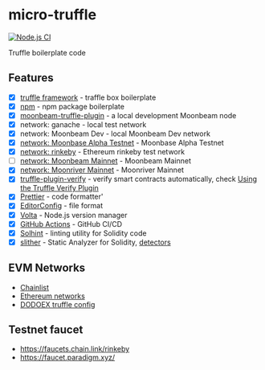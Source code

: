 # micro-truffle

[![Node.js CI](https://github.com/Akagi201/micro-truffle/actions/workflows/ci.yml/badge.svg)](https://github.com/Akagi201/micro-truffle/actions/workflows/ci.yml)

Truffle boilerplate code

## Features

- [x] [truffle framework](https://trufflesuite.com/) - traffle box boilerplate
- [x] [npm](https://npmjs.com/) - npm package boilerplate
- [x] [moonbeam-truffle-plugin](https://github.com/PureStake/moonbeam-truffle-plugin) - a local development Moonbeam node
- [x] network: ganache - local test network
- [x] network: Moonbeam Dev - local Moonbeam Dev network
- [x] [network: Moonbase Alpha Testnet](https://moonbase.moonscan.io/) - Moonbase Alpha Testnet
- [x] [network: rinkeby](https://rinkeby.etherscan.io/) - Ethereum rinkeby test network
- [ ] [network: Moonbeam Mainnet](https://moonbeam.moonscan.io/) - Moonbeam Mainnet
- [x] [network: Moonriver Mainnet](https://moonriver.moonscan.io/) - Moonriver Mainnet
- [x] [truffle-plugin-verify](https://github.com/rkalis/truffle-plugin-verify) - verify smart contracts automatically, check [Using the Truffle Verify Plugin](https://docs.moonbeam.network/builders/build/eth-api/verify-contracts/etherscan-plugins/#using-the-truffle-verify-plugin)
- [x] [Prettier](https://prettier.io/) - code formatter'
- [x] [EditorConfig](https://editorconfig.org/) - file format
- [x] [Volta](https://volta.sh/) - Node.js version manager
- [x] [GitHub Actions](https://github.com/features/actions) - GitHub CI/CD
- [x] [Solhint](https://github.com/protofire/solhint) - linting utility for Solidity code
- [x] [slither](https://github.com/crytic/slither) - Static Analyzer for Solidity, [detectors](https://github.com/crytic/slither/wiki/Detector-Documentation)

## EVM Networks

- [Chainlist](https://chainlist.org/)
- [Ethereum networks](https://ethereum.org/en/developers/docs/networks/)
- [DODOEX truffle config](https://github.com/DODOEX/contractV2/blob/main/truffle-config.js)

## Testnet faucet

- <https://faucets.chain.link/rinkeby>
- <https://faucet.paradigm.xyz/>

